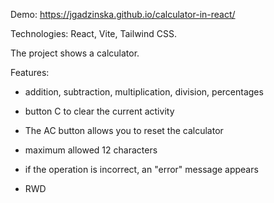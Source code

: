 Demo: https://jgadzinska.github.io/calculator-in-react/

Technologies: React, Vite, Tailwind CSS.

The project shows a calculator.

Features:

- addition, subtraction, multiplication, division, percentages

- button C to clear the current activity

- The AC button allows you to reset the calculator

- maximum allowed 12 characters

- if the operation is incorrect, an "error" message appears

- RWD


